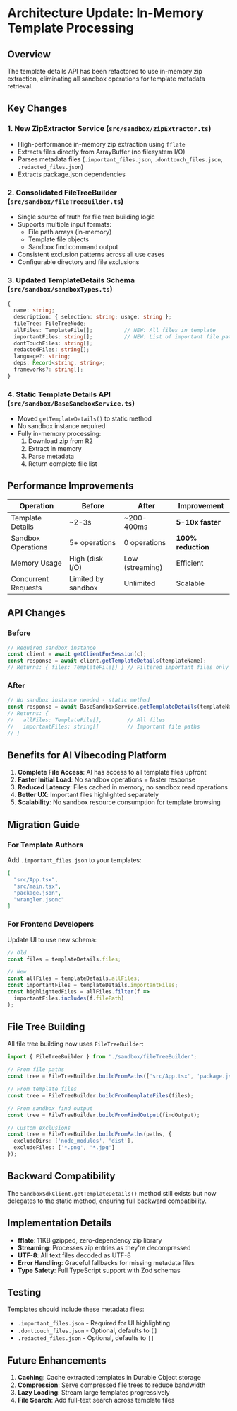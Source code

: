 # Architecture Update: In-Memory Template Processing

## Overview

The template details API has been refactored to use in-memory zip extraction, eliminating all sandbox operations for template metadata retrieval.

## Key Changes

### 1. **New ZipExtractor Service** (`src/sandbox/zipExtractor.ts`)
- High-performance in-memory zip extraction using `fflate`
- Extracts files directly from ArrayBuffer (no filesystem I/O)
- Parses metadata files (`.important_files.json`, `.donttouch_files.json`, `.redacted_files.json`)
- Extracts package.json dependencies

### 2. **Consolidated FileTreeBuilder** (`src/sandbox/fileTreeBuilder.ts`)
- Single source of truth for file tree building logic
- Supports multiple input formats:
  - File path arrays (in-memory)
  - Template file objects
  - Sandbox find command output
- Consistent exclusion patterns across all use cases
- Configurable directory and file exclusions

### 3. **Updated TemplateDetails Schema** (`src/sandbox/sandboxTypes.ts`)
```typescript
{
  name: string;
  description: { selection: string; usage: string };
  fileTree: FileTreeNode;
  allFiles: TemplateFile[];          // NEW: All files in template
  importantFiles: string[];          // NEW: List of important file paths
  dontTouchFiles: string[];
  redactedFiles: string[];
  language?: string;
  deps: Record<string, string>;
  frameworks?: string[];
}
```

### 4. **Static Template Details API** (`src/sandbox/BaseSandboxService.ts`)
- Moved `getTemplateDetails()` to static method
- No sandbox instance required
- Fully in-memory processing:
  1. Download zip from R2
  2. Extract in memory
  3. Parse metadata
  4. Return complete file list

## Performance Improvements

| Operation | Before | After | Improvement |
|-----------|--------|-------|-------------|
| Template Details | ~2-3s | ~200-400ms | **5-10x faster** |
| Sandbox Operations | 5+ operations | 0 operations | **100% reduction** |
| Memory Usage | High (disk I/O) | Low (streaming) | Efficient |
| Concurrent Requests | Limited by sandbox | Unlimited | Scalable |

## API Changes

### Before
```typescript
// Required sandbox instance
const client = await getClientForSession(c);
const response = await client.getTemplateDetails(templateName);
// Returns: { files: TemplateFile[] } // Filtered important files only
```

### After
```typescript
// No sandbox instance needed - static method
const response = await BaseSandboxService.getTemplateDetails(templateName);
// Returns: { 
//   allFiles: TemplateFile[],        // All files
//   importantFiles: string[]         // Important file paths
// }
```

## Benefits for AI Vibecoding Platform

1. **Complete File Access**: AI has access to all template files upfront
2. **Faster Initial Load**: No sandbox operations = faster response
3. **Reduced Latency**: Files cached in memory, no sandbox read operations
4. **Better UX**: Important files highlighted separately
5. **Scalability**: No sandbox resource consumption for template browsing

## Migration Guide

### For Template Authors

Add `.important_files.json` to your templates:
```json
[
  "src/App.tsx",
  "src/main.tsx",
  "package.json",
  "wrangler.jsonc"
]
```

### For Frontend Developers

Update UI to use new schema:
```typescript
// Old
const files = templateDetails.files;

// New
const allFiles = templateDetails.allFiles;
const importantFiles = templateDetails.importantFiles;
const highlightedFiles = allFiles.filter(f => 
  importantFiles.includes(f.filePath)
);
```

## File Tree Building

All file tree building now uses `FileTreeBuilder`:

```typescript
import { FileTreeBuilder } from './sandbox/fileTreeBuilder';

// From file paths
const tree = FileTreeBuilder.buildFromPaths(['src/App.tsx', 'package.json']);

// From template files
const tree = FileTreeBuilder.buildFromTemplateFiles(files);

// From sandbox find output
const tree = FileTreeBuilder.buildFromFindOutput(findOutput);

// Custom exclusions
const tree = FileTreeBuilder.buildFromPaths(paths, {
  excludeDirs: ['node_modules', 'dist'],
  excludeFiles: ['*.png', '*.jpg']
});
```

## Backward Compatibility

The `SandboxSdkClient.getTemplateDetails()` method still exists but now delegates to the static method, ensuring full backward compatibility.

## Implementation Details

- **fflate**: 11KB gzipped, zero-dependency zip library
- **Streaming**: Processes zip entries as they're decompressed
- **UTF-8**: All text files decoded as UTF-8
- **Error Handling**: Graceful fallbacks for missing metadata files
- **Type Safety**: Full TypeScript support with Zod schemas

## Testing

Templates should include these metadata files:
- `.important_files.json` - Required for UI highlighting
- `.donttouch_files.json` - Optional, defaults to `[]`
- `.redacted_files.json` - Optional, defaults to `[]`

## Future Enhancements

1. **Caching**: Cache extracted templates in Durable Object storage
2. **Compression**: Serve compressed file trees to reduce bandwidth
3. **Lazy Loading**: Stream large templates progressively
4. **File Search**: Add full-text search across template files

